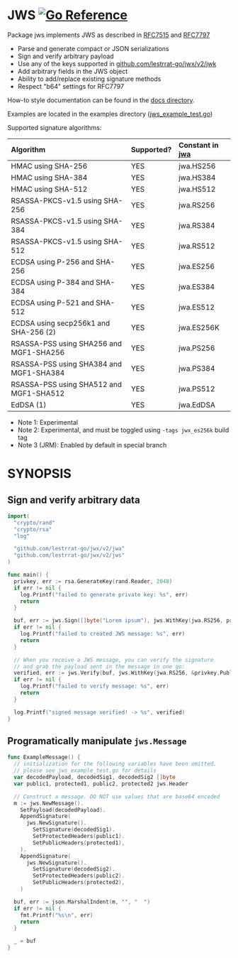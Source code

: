 # JWS [![Go Reference](https://pkg.go.dev/badge/github.com/lestrrat-go/jwx/v2/jws.svg)](https://pkg.go.dev/github.com/lestrrat-go/jwx/v2/jws)

Package jws implements JWS as described in [RFC7515](https://tools.ietf.org/html/rfc7515) and [RFC7797](https://tools.ietf.org/html/rfc7797)

* Parse and generate compact or JSON serializations
* Sign and verify arbitrary payload
* Use any of the keys supported in [github.com/lestrrat-go/jwx/v2/jwk](../jwk)
* Add arbitrary fields in the JWS object
* Ability to add/replace existing signature methods
* Respect "b64" settings for RFC7797

How-to style documentation can be found in the [docs directory](../docs).

Examples are located in the examples directory ([jws_example_test.go](../examples/jws_example_test.go))

Supported signature algorithms:

| Algorithm                               | Supported? | Constant in [jwa](../jwa) |
|:----------------------------------------|:-----------|:-------------------------|
| HMAC using SHA-256                      | YES        | jwa.HS256                |
| HMAC using SHA-384                      | YES        | jwa.HS384                |
| HMAC using SHA-512                      | YES        | jwa.HS512                |
| RSASSA-PKCS-v1.5 using SHA-256          | YES        | jwa.RS256                |
| RSASSA-PKCS-v1.5 using SHA-384          | YES        | jwa.RS384                |
| RSASSA-PKCS-v1.5 using SHA-512          | YES        | jwa.RS512                |
| ECDSA using P-256 and SHA-256           | YES        | jwa.ES256                |
| ECDSA using P-384 and SHA-384           | YES        | jwa.ES384                |
| ECDSA using P-521 and SHA-512           | YES        | jwa.ES512                |
| ECDSA using secp256k1 and SHA-256 (2)   | YES        | jwa.ES256K               |
| RSASSA-PSS using SHA256 and MGF1-SHA256 | YES        | jwa.PS256                |
| RSASSA-PSS using SHA384 and MGF1-SHA384 | YES        | jwa.PS384                |
| RSASSA-PSS using SHA512 and MGF1-SHA512 | YES        | jwa.PS512                |
| EdDSA (1)                               | YES        | jwa.EdDSA                |

* Note 1: Experimental
* Note 2: Experimental, and must be toggled using `-tags jwx_es256k` build tag
* Note 3 (JRM): Enabled by default in special branch

# SYNOPSIS

## Sign and verify arbitrary data

```go
import(
  "crypto/rand"
  "crypto/rsa"
  "log"

  "github.com/lestrrat-go/jwx/v2/jwa"
  "github.com/lestrrat-go/jwx/v2/jws"
)

func main() {
  privkey, err := rsa.GenerateKey(rand.Reader, 2048)
  if err != nil {
    log.Printf("failed to generate private key: %s", err)
    return
  }

  buf, err := jws.Sign([]byte("Lorem ipsum"), jws.WithKey(jwa.RS256, privkey))
  if err != nil {
    log.Printf("failed to created JWS message: %s", err)
    return
  }

  // When you receive a JWS message, you can verify the signature
  // and grab the payload sent in the message in one go:
  verified, err := jws.Verify(buf, jws.WithKey(jwa.RS256, &privkey.PublicKey))
  if err != nil {
    log.Printf("failed to verify message: %s", err)
    return
  }

  log.Printf("signed message verified! -> %s", verified)
}
```

## Programatically manipulate `jws.Message`

```go
func ExampleMessage() {
  // initialization for the following variables have been omitted.
  // please see jws_example_test.go for details
  var decodedPayload, decodedSig1, decodedSig2 []byte
  var public1, protected1, public2, protected2 jws.Header

  // Construct a message. DO NOT use values that are base64 encoded
  m := jws.NewMessage().
    SetPayload(decodedPayload).
    AppendSignature(
      jws.NewSignature().
        SetSignature(decodedSig1).
        SetProtectedHeaders(public1).
        SetPublicHeaders(protected1),
    ).
    AppendSignature(
      jws.NewSignature().
        SetSignature(decodedSig2).
        SetProtectedHeaders(public2).
        SetPublicHeaders(protected2),
    )

  buf, err := json.MarshalIndent(m, "", "  ")
  if err != nil {
    fmt.Printf("%s\n", err)
    return
  }

  _ = buf
}
```

